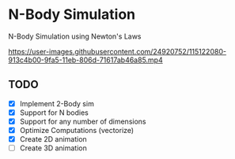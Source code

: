 # N-Body Simulation

N-Body Simulation using Newton's Laws


https://user-images.githubusercontent.com/24920752/115122080-913c4b00-9fa5-11eb-806d-71617ab46a85.mp4



## TODO

- [x] Implement 2-Body sim
- [x] Support for N bodies
- [x] Support for any number of dimensions
- [x] Optimize Computations (vectorize)
- [x] Create 2D animation
- [ ] Create 3D animation 
